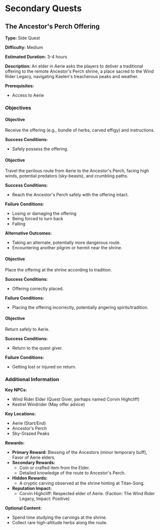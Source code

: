 # Secondary Quests

## The Ancestor's Perch Offering

**Type:** Side Quest

**Difficulty:** Medium

**Estimated Duration:** 3-4 hours

**Description:** An elder in Aerie asks the players to deliver a traditional offering to the remote Ancestor's Perch shrine, a place sacred to the Wind Rider Legacy, navigating Kaelen's treacherous peaks and weather.

**Prerequisites:**
- Access to Aerie

### Objectives

#### Objective

Receive the offering (e.g., bundle of herbs, carved effigy) and instructions.

**Success Conditions:**
- Safely possess the offering.

#### Objective

Travel the perilous route from Aerie to the Ancestor's Perch, facing high winds, potential predators (sky-beasts), and crumbling paths.

**Success Conditions:**
- Reach the Ancestor's Perch safely with the offering intact.

**Failure Conditions:**
- Losing or damaging the offering
- Being forced to turn back
- Falling

**Alternative Outcomes:**
- Taking an alternate, potentially more dangerous route.
- Encountering another pilgrim or hermit near the shrine.

#### Objective

Place the offering at the shrine according to tradition.

**Success Conditions:**
- Offering correctly placed.

**Failure Conditions:**
- Placing the offering incorrectly, potentially angering spirits/tradition.

#### Objective

Return safely to Aerie.

**Success Conditions:**
- Return to the quest giver.

**Failure Conditions:**
- Getting lost or injured on return.

### Additional Information

**Key NPCs:**
- Wind Rider Elder (Quest Giver, perhaps named Corvin Highcliff)
- Kestrel Windrider (May offer advice)

**Key Locations:**
- Aerie (Start/End)
- Ancestor's Perch
- Sky-Grazed Peaks

**Rewards:**
- **Primary Reward:** Blessing of the Ancestors (minor temporary buff), Favor of Aerie elders.
- **Secondary Rewards:**
  - Coin or crafted item from the Elder.
  - Detailed knowledge of the route to Ancestor's Perch.
- **Hidden Rewards:**
  - A cryptic carving observed at the shrine hinting at Titan-Song.
- **Reputation Impact:**
  - Corvin Highcliff: Respected elder of Aerie. (Faction: The Wind Rider Legacy, Impact: Positive)

**Optional Content:**
- Spend time studying the carvings at the shrine.
- Collect rare high-altitude herbs along the route.